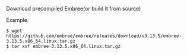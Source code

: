 Download precompiled Embree(or build it from source)

Example.

```
$ wget https://github.com/embree/embree/releases/download/v3.13.5/embree-3.13.5.x86_64.linux.tar.gz
$ tar xvf embree-3.13.5.x86_64.linux.tar.gz
```
